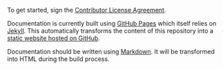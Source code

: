 To get started, sign the [Contributor License Agreement](http://www.clahub.com/agreements/w3c/testing-doc).

Documentation is currently built using [GitHub Pages](http://pages.github.com/) which itself relies on [Jekyll](http://jekyllrb.com/). This automatically transforms the content of this repository into a [static website hosted on GitHub](http://w3c.github.com/testing-doc/).

Documentation should be written using [Markdown](http://daringfireball.net/projects/markdown/syntax). It will be transformed into HTML during the build process.
